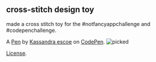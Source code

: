 cross-stitch design toy
-----------------------
made a cross stitch toy for the #notfancyappchallenge and #codepenchallenge. 

A [Pen](https://codepen.io/kescoe/pen/djZWXw) by [Kassandra escoe](https://codepen.io/kescoe) on [CodePen](https://codepen.io).
![picked](https://user-images.githubusercontent.com/4119786/43910976-3af0a276-9bcc-11e8-97bf-cb34d2d6ea98.PNG)


[License](https://codepen.io/kescoe/pen/djZWXw/license).
